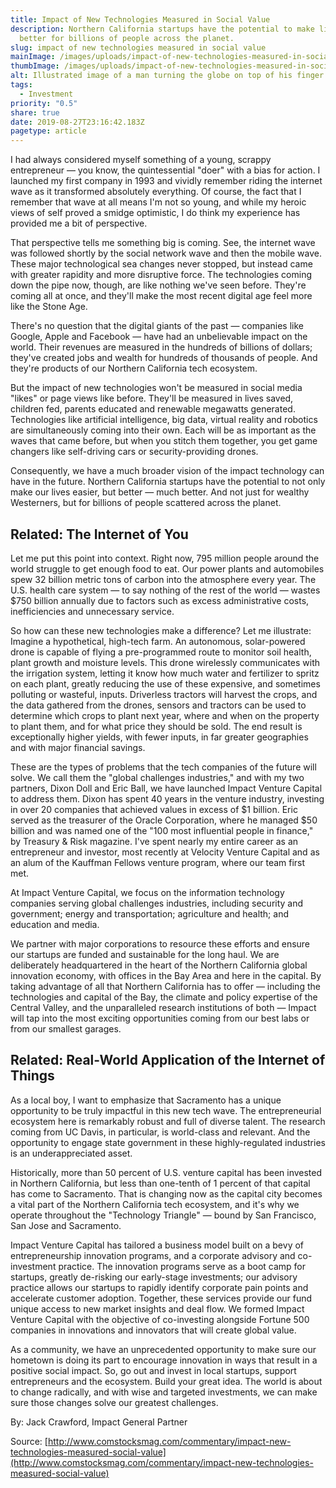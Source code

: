 ```yaml
---
title: Impact of New Technologies Measured in Social Value
description: Northern California startups have the potential to make lives
  better for billions of people across the planet.
slug: impact of new technologies measured in social value
mainImage: /images/uploads/impact-of-new-technologies-measured-in-social-value.jpg
thumbImage: /images/uploads/impact-of-new-technologies-measured-in-social-value-thumb.jpg
alt: Illustrated image of a man turning the globe on top of his finger.
tags:
  - Investment
priority: "0.5"
share: true
date: 2019-08-27T23:16:42.183Z
pagetype: article
---
```

I had always considered myself something of a young, scrappy entrepreneur — you know, the quintessential "doer" with a bias for action. I launched my first company in 1993 and vividly remember riding the internet wave as it transformed absolutely everything. Of course, the fact that I remember that wave at all means I'm not so young, and while my heroic views of self proved a smidge optimistic, I do think my experience has provided me a bit of perspective.

That perspective tells me something big is coming. See, the internet wave was followed shortly by the social network wave and then the mobile wave. These major technological sea changes never stopped, but instead came with greater rapidity and more disruptive force. The technologies coming down the pipe now, though, are like nothing we've seen before. They're coming all at once, and they'll make the most recent digital age feel more like the Stone Age.

There's no question that the digital giants of the past — companies like Google, Apple and Facebook — have had an unbelievable impact on the world. Their revenues are measured in the hundreds of billions of dollars; they've created jobs and wealth for hundreds of thousands of people. And they're products of our Northern California tech ecosystem.

But the impact of new technologies won't be measured in social media "likes" or page views like before. They'll be measured in lives saved, children fed, parents educated and renewable megawatts generated. Technologies like artificial intelligence, big data, virtual reality and robotics are simultaneously coming into their own. Each will be as important as the waves that came before, but when you stitch them together, you get game changers like self-driving cars or security-providing drones.

Consequently, we have a much broader vision of the impact technology can have in the future. Northern California startups have the potential to not only make our lives easier, but better — much better. And not just for wealthy Westerners, but for billions of people scattered across the planet.

## Related: The Internet of You

Let me put this point into context. Right now, 795 million people around the world struggle to get enough food to eat. Our power plants and automobiles spew 32 billion metric tons of carbon into the atmosphere every year. The U.S. health care system — to say nothing of the rest of the world — wastes $750 billion annually due to factors such as excess administrative costs, inefficiencies and unnecessary service.

So how can these new technologies make a difference? Let me illustrate: Imagine a hypothetical, high-tech farm. An autonomous, solar-powered drone is capable of flying a pre-programmed route to monitor soil health, plant growth and moisture levels. This drone wirelessly communicates with the irrigation system, letting it know how much water and fertilizer to spritz on each plant, greatly reducing the use of these expensive, and sometimes polluting or wasteful, inputs. Driverless tractors will harvest the crops, and the data gathered from the drones, sensors and tractors can be used to determine which crops to plant next year, where and when on the property to plant them, and for what price they should be sold. The end result is exceptionally higher yields, with fewer inputs, in far greater geographies and with major financial savings.

These are the types of problems that the tech companies of the future will solve. We call them the "global challenges industries," and with my two partners, Dixon Doll and Eric Ball, we have launched Impact Venture Capital to address them. Dixon has spent 40 years in the venture industry, investing in over 20 companies that achieved values in excess of $1 billion. Eric served as the treasurer of the Oracle Corporation, where he managed $50 billion and was named one of the "100 most influential people in finance," by Treasury & Risk magazine. I've spent nearly my entire career as an entrepreneur and investor, most recently at Velocity Venture Capital and as an alum of the Kauffman Fellows venture program, where our team first met.

At Impact Venture Capital, we focus on the information technology companies serving global challenges industries, including security and government; energy and transportation; agriculture and health; and education and media.

We partner with major corporations to resource these efforts and ensure our startups are funded and sustainable for the long haul. We are deliberately headquartered in the heart of the Northern California global innovation economy, with offices in the Bay Area and here in the capital. By taking advantage of all that Northern California has to offer — including the technologies and capital of the Bay, the climate and policy expertise of the Central Valley, and the unparalleled research institutions of both — Impact will tap into the most exciting opportunities coming from our best labs or from our smallest garages.

## Related: Real-World Application of the Internet of Things

As a local boy, I want to emphasize that Sacramento has a unique opportunity to be truly impactful in this new tech wave. The entrepreneurial ecosystem here is remarkably robust and full of diverse talent. The research coming from UC Davis, in particular, is world-class and relevant. And the opportunity to engage state government in these highly-regulated industries is an underappreciated asset.

Historically, more than 50 percent of U.S. venture capital has been invested in Northern California, but less than one-tenth of 1 percent of that capital has come to Sacramento. That is changing now as the capital city becomes a vital part of the Northern California tech ecosystem, and it's why we operate throughout the "Technology Triangle" — bound by San Francisco, San Jose and Sacramento.

Impact Venture Capital has tailored a business model built on a bevy of entrepreneurship innovation programs, and a corporate advisory and co-investment practice. The innovation programs serve as a boot camp for startups, greatly de-risking our early-stage investments; our advisory practice allows our startups to rapidly identify corporate pain points and accelerate customer adoption. Together, these services provide our fund unique access to new market insights and deal flow. We formed Impact Venture Capital with the objective of co-investing alongside Fortune 500 companies in innovations and innovators that will create global value.

As a community, we have an unprecedented opportunity to make sure our hometown is doing its part to encourage innovation in ways that result in a positive social impact. So, go out and invest in local startups, support entrepreneurs and the ecosystem. Build your great idea. The world is about to change radically, and with wise and targeted investments, we can make sure those changes solve our greatest challenges.

By: Jack Crawford, Impact General Partner

Source: [http://www.comstocksmag.com/commentary/impact-new-technologies-measured-social-value﻿](http://www.comstocksmag.com/commentary/impact-new-technologies-measured-social-value)